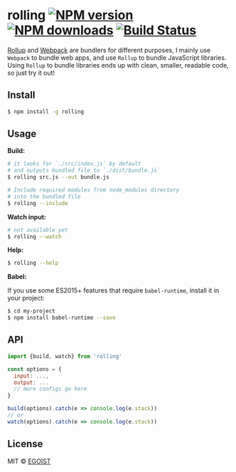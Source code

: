 # rolling [![NPM version](https://img.shields.io/npm/v/rolling.svg)](https://npmjs.com/package/rolling) [![NPM downloads](https://img.shields.io/npm/dm/rolling.svg)](https://npmjs.com/package/rolling) [![Build Status](https://img.shields.io/circleci/project/egoist/rolling/master.svg)](https://circleci.com/gh/egoist/rolling)

[Rollup](https://github.com/rollup/rollup) and [Webpack](https://github.com/webpack/webpack) are bundlers for different purposes, I mainly use `Webpack` to bundle web apps, and use `Rollup` to bundle JavaScript libraries. Using `Rollup` to bundle libraries ends up with clean, smaller, readable code, so just try it out!

## Install

```bash
$ npm install -g rolling
```

## Usage

**Build:**

```bash
# it looks for `./src/index.js` by default
# and outputs bundled file to `./dist/bundle.js`
$ rolling src.js --out bundle.js

# Include required modules from node_modules directory
# into the bundled file
$ rolling --include
```

**Watch input:**

```bash
# not available yet
$ rolling --watch
```

**Help:**

```bash
$ rolling --help
```

**Babel:**

If you use some ES2015+ features that require `babel-runtime`, install it in your project:

```bash
$ cd my-project
$ npm install babel-runtime --save
```

## API

```javascript
import {build, watch} from 'rolling'

const options = {
  input: ...,
  output: ...
  // more configs go here
}

build(options).catch(e => console.log(e.stack))
// or
watch(options).catch(e => console.log(e.stack))
```

## License

MIT © [EGOIST](https://github.com/egoist)
